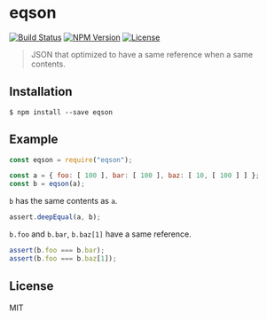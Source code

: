 # eqson
[![Build Status](https://img.shields.io/travis/mohayonao/eqson.svg?style=flat-square)](https://travis-ci.org/mohayonao/eqson)
[![NPM Version](https://img.shields.io/npm/v/eqson.svg?style=flat-square)](https://www.npmjs.org/package/eqson)
[![License](https://img.shields.io/badge/license-MIT-brightgreen.svg?style=flat-square)](https://mohayonao.mit-license.org/)

> JSON that optimized to have a same reference when a same contents.

## Installation

```
$ npm install --save eqson
```

## Example

```js
const eqson = require("eqson");

const a = { foo: [ 100 ], bar: [ 100 ], baz: [ 10, [ 100 ] ] };
const b = eqson(a);
```

`b` has the same contents as `a`.

```js
assert.deepEqual(a, b);
```

`b.foo` and `b.bar`, `b.baz[1]` have a same reference.

```js
assert(b.foo === b.bar);
assert(b.foo === b.baz[1]);
```

## License

MIT
